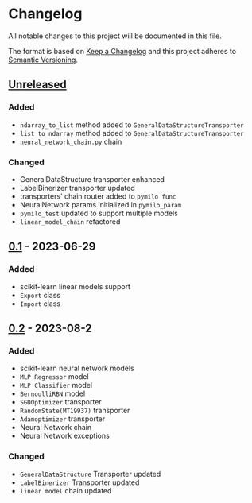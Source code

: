 # Changelog
All notable changes to this project will be documented in this file.

The format is based on [Keep a Changelog](http://keepachangelog.com/en/1.0.0/)
and this project adheres to [Semantic Versioning](http://semver.org/spec/v2.0.0.html).

## [Unreleased]
### Added
- `ndarray_to_list` method added to `GeneralDataStructureTransporter`
- `list_to_ndarray` method added to `GeneralDataStructureTransporter` 
- `neural_network_chain.py` chain
### Changed
- GeneralDataStructure transporter enhanced
- LabelBinerizer transporter updated
- transporters' chain router added to `pymilo func`
- NeuralNetwork params initialized in `pymilo_param`
- `pymilo_test` updated to support multiple models
- `linear_model_chain` refactored
## [0.1] - 2023-06-29
### Added
- scikit-learn linear models support
- `Export` class
- `Import` class

## [0.2] - 2023-08-2
### Added
- scikit-learn neural network models 
- `MLP Regressor` model 
- `MLP Classifier` model
- `BernoulliRBN` model
- `SGDOptimizer` transporter
- `RandomState(MT19937)` transporter
- `Adamoptimizer` transporter
- Neural Network chain
- Neural Network exceptions 
### Changed
- `GeneralDataStructure` Transporter updated
- `LabelBinerizer` Transporter updated
- `linear model` chain updated



[Unreleased]: https://github.com/openscilab/pymilo/compare/v0.2...dev
[0.1]: https://github.com/openscilab/pymilo/compare/e887108...v0.1
[0.2]: https://github.com/openscilab/pymilo/compare/v.0.1...v0.2


